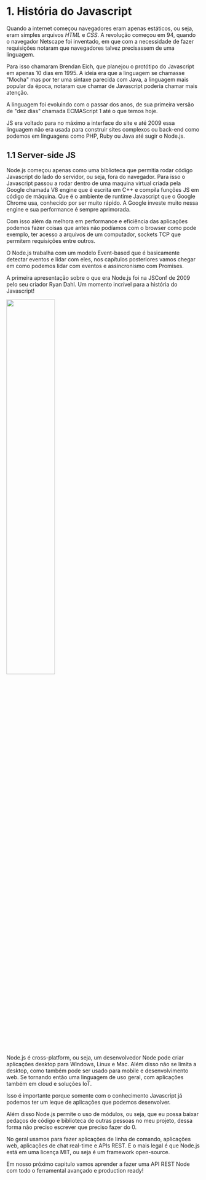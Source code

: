 # 1. História do Javascript

Quando a internet começou navegadores eram apenas estáticos, ou seja, eram simples arquivos *HTML* e *CSS*. A revolução começou em 94, quando o navegador Netscape foi inventado, em que com a necessidade de fazer requisições notaram que navegadores talvez precisassem de uma linguagem.

Para isso chamaram Brendan Eich, que planejou o protótipo do Javascript em apenas 10 dias em 1995. A ideia era que a linguagem se chamasse "Mocha" mas por ter uma sintaxe parecida com Java, a linguagem mais popular da época, notaram que chamar de Javascript poderia chamar mais atenção.

A linguagem foi evoluindo com o passar dos anos, de sua primeira versão de "dez dias" chamada ECMAScript 1 até o que temos hoje.

JS era voltado para no máximo a interface do site e até 2009 essa linguagem não era usada para construir sites complexos ou back-end como podemos em linguagens como PHP, Ruby ou Java até sugir o Node.js.

## 1.1 Server-side JS

Node.js começou apenas como uma biblioteca que permitia rodar código Javascript do lado do servidor, ou seja, fora do navegador.
Para isso o Javascript passou a rodar dentro de uma maquina virtual criada pela Google chamada V8 engine que é escrita em C++ e compila funções JS em código de máquina. Que é o ambiente de runtime Javascript que o Google Chrome usa, conhecido por ser muito rápido. A Google investe muito nessa engine e sua performance é sempre aprimorada.

Com isso além da melhora em performance e eficiência das aplicações podemos fazer coisas que antes não podíamos com o browser como pode exemplo, ter acesso a arquivos de um computador, sockets TCP que permitem requisições entre outros.

O Node.js trabalha com um modelo Event-based que é basicamente detectar eventos e lidar com eles, nos capítulos posteriores vamos chegar em como podemos lidar com eventos e assincronismo com Promises.

A primeira apresentação sobre o que era Node.js foi na JSConf de 2009 pelo seu criador Ryan Dahl. Um momento incrível para a história do Javascript!

[<img src="https://img.youtube.com/vi/ztspvPYybIY/hqdefault.jpg" width="50%">](https://youtu.be/ztspvPYybIY)

Node.js é cross-platform, ou seja, um desenvolvedor Node pode criar aplicações desktop para Windows, Linux e Mac. Além disso não se limita a desktop, como também pode ser usado para mobile e desenvolvimento web. Se tornando então uma linguagem de uso geral, com aplicações também em cloud e soluções IoT.

Isso é importante porque somente com o conhecimento Javascript já podemos ter um leque de aplicações que podemos desenvolver.

Além disso Node.js permite o uso de módulos, ou seja, que eu possa baixar pedaços de código e biblioteca de outras pessoas no meu projeto, dessa forma não preciso escrever que preciso fazer do 0.

No geral usamos para fazer aplicações de linha de comando, aplicações web, aplicações de chat real-time e APIs REST. E o mais legal é que Node.js está em uma licença MIT, ou seja é um framework open-source.

Em nosso próximo capitulo vamos aprender a fazer uma API REST Node com todo o ferramental avançado e production ready!

